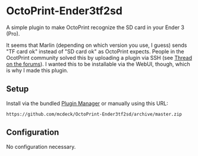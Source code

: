 # OctoPrint-Ender3tf2sd

A simple plugin to make OctoPrint recognize the SD card in your Ender 3 (Pro).

It seems that Marlin (depending on which version you use, I guess) sends "TF card ok" instead of "SD card ok" as OctoPrint expects. People in the OcotPrint community solved this by uploading a plugin via SSH (see [Thread on the forums](https://community.octoprint.org/t/octopi-not-reading-sd-card-or-print-progress-from-ender-3-solved/9821/5)). I wanted this to be installable via the WebUI, though, which is why I made this plugin.

## Setup

Install via the bundled [Plugin Manager](https://github.com/foosel/OctoPrint/wiki/Plugin:-Plugin-Manager)
or manually using this URL:

    https://github.com/mcdeck/OctoPrint-Ender3tf2sd/archive/master.zip

## Configuration

No configuration necessary.

